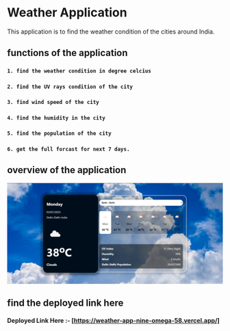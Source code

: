 # Weather Application

This application is to find the weather condition of the cities around India.

## functions of the application

#### `1. find the weather condition in degree celcius`
#### `2. find the UV rays condition of the city`
#### `3. find wind speed of the city`
#### `4. find the humidity in the city`
#### `5. find the population of the city`
#### `6. get the full forcast for next 7 days.`

## overview of the application

<img alt="weatherapp" src="src/asset//weatherPic.png"/>

## find the deployed link here

#### Deployed Link Here :- [https://weather-app-nine-omega-58.vercel.app/]